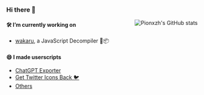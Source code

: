 ### Hi there 👋

<a href="https://github.com/sukkaw#gh-light-mode-only">
  <img src="https://github-readme-stats-pionxzh.vercel.app/api?username=pionxzh&show_icons=true" align="right" alt="Pionxzh's GitHub stats" />
</a>

#### 🛠️ I’m currently working on
  -  [wakaru](https://github.com/pionxzh/wakaru), a JavaScript Decompiler 🔪📦

#### 😄 I made userscripts

- [ChatGPT Exporter](https://github.com/pionxzh/chatgpt-exporter)
- [Get Twitter Icons Back 🐦](https://github.com/pionxzh/Get-Twitter-Icons-Back)
- [Others](https://github.com/pionxzh/userscripts)
